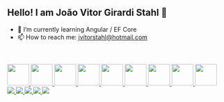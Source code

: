 ## Hello! I am João Vitor Girardi Stahl 👋

- 🌱 I’m currently learning Angular /  EF Core
- 📫 How to reach me: jvitorstahl@hotmail.com
<div>
    <br>
    <!--
    <a href="https://github.com/JoaoVGStahl">
     <img height="180cm" src="https://github-readme-stats.vercel.app/api?username=JoaoVGStahl&show_icons=true&theme=algolia&include_all_commits=true&count_private=true"/>
     <img height="180cm" src="https://github-readme-stats.vercel.app/api/top-langs/?username=JoaoVGStahl&layout=compact&langs_counts=32&theme=algolia" />
      </a>
    -->
<div/>
    <br>
  <div style="display : inline_block">
      <a href="https://github.com/JoaoVGStahl">
      <img height="50" width="50" src="https://cdn.jsdelivr.net/gh/devicons/devicon/icons/dotnetcore/dotnetcore-original.svg" />
      <img height="50" width="50" src="https://cdn.jsdelivr.net/gh/devicons/devicon/icons/javascript/javascript-original.svg" />
      <img height="50" width="50" src="https://cdn.jsdelivr.net/gh/devicons/devicon/icons/typescript/typescript-original.svg" />
      <img height="50" width="50" src="https://cdn.jsdelivr.net/gh/devicons/devicon/icons/angularjs/angularjs-original.svg" />
      <img height="50" width="50" src="https://cdn.jsdelivr.net/gh/devicons/devicon/icons/react/react-original.svg" />
      <img height="50" width="50" src="https://cdn.jsdelivr.net/gh/devicons/devicon/icons/microsoftsqlserver/microsoftsqlserver-plain.svg" />
      <img height="50" width="50" src="https://cdn.jsdelivr.net/gh/devicons/devicon/icons/azure/azure-original.svg" />
      <img height="50" width="50" src="https://cdn.jsdelivr.net/gh/devicons/devicon/icons/amazonwebservices/amazonwebservices-original-wordmark.svg" />
      <img height="50" width="50" src="https://cdn.jsdelivr.net/gh/devicons/devicon/icons/git/git-original.svg" />
      </a>
  </div>
  <div>
    <a href="https://www.linkedin.com/in/joao-vitor-girardi-stahl/" target="_blank">
      <img src="https://img.shields.io/badge/LinkedIn-0077B5?style=for-the-badge&logo=linkedin&logoColor=white" />
    </a>
    <a href="https://twitter.com/uRotiV_" target="_blank">
      <img src="https://img.shields.io/badge/Twitter-1DA1F2?style=for-the-badge&logo=twitter&logoColor=white"/>
    </a>
    <a href="https://instagram.com/joaorgirardi" target="_blank">
      <img src="https://img.shields.io/badge/Instagram-E4405F?style=for-the-badge&logo=instagram&logoColor=white"/>
    </a>
    <a href="https://www.facebook.com/joaovitor.girardi/" target="_blank">
      <img src="https://img.shields.io/badge/Facebook-1877F2?style=for-the-badge&logo=facebook&logoColor=white"/>
    </a>
    <a href="mailto:jvitorstah@hotmail.com" target="_blank">
      <img src="https://img.shields.io/badge/Microsoft_Outlook-0078D4?style=for-the-badge&logo=microsoft-outlook&logoColor=white">
    </a>
  </div>
      
      
